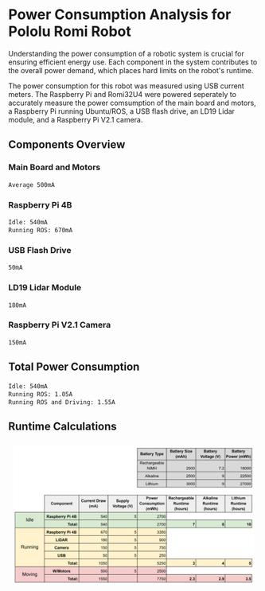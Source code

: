 # Power Consumption Analysis for Pololu Romi Robot

Understanding the power consumption of a robotic system is crucial for ensuring efficient energy use. Each component in the system contributes to the overall power demand, which places hard limits on the robot's runtime. 

The power consumption for this robot was measured using USB current meters. The Raspberry Pi and Romi32U4 were powered seperately to accurately measure the power comsumption of the main board and motors, a Raspberry Pi running Ubuntu/ROS, a USB flash drive, an LD19 Lidar module, and a Raspberry Pi V2.1 camera.


## Components Overview
### Main Board and Motors
    Average 500mA 

### Raspberry Pi 4B
    Idle: 540mA
    Running ROS: 670mA

### USB Flash Drive
    50mA

### LD19 Lidar Module
    180mA

### Raspberry Pi V2.1 Camera
    150mA

## Total Power Consumption
    Idle: 540mA
    Running ROS: 1.05A
    Running ROS and Driving: 1.55A

## Runtime Calculations

<div style="display: flex; justify-content: left; align-items: left;">
   <div style="text-align: center; margin: 10px;">
      <img src="files/power.png" width="100%" height="100%"/>
   </div>
</div>